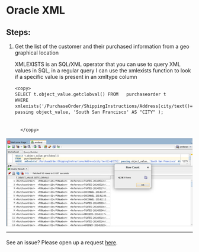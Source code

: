 
# Oracle XML  


## Steps:

1.	Get the list of the customer and their purchased information from a geo graphical location 
    
    XMLEXISTS is an SQL/XML operator that you can use to query XML values in SQL, in a regular query I can use the xmlexists function to look if a specific value is present in an xmltype column
    ````
    <copy>
    SELECT t.object_value.getclobval() FROM   purchaseorder t
    WHERE  xmlexists('/PurchaseOrder/ShippingInstructions/Address[city/text()=$CITY]' passing object_value, 'South San Francisco' AS "CITY" );


      </copy>
    ````
  
   ![](./images/xml_m6.PNG " ")
    
   

See an issue?  Please open up a request [here](https://github.com/oracle/learning-library/issues).
